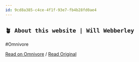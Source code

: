 ```yaml
---
id: 9cd8a385-c4ce-4f1f-93e7-fb4b28fd0ae4
---
```


## `🪴 About this website | Will Webberley`
#Omnivore

[Read on Omnivore](https://omnivore.app/me/https-wilw-dev-this-191ede467d1) / [Read Original](https://wilw.dev/this)


